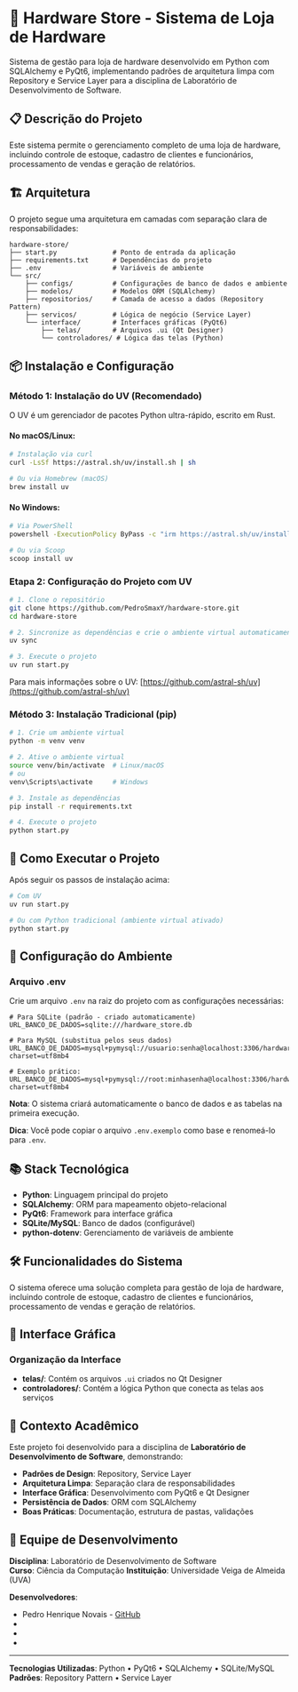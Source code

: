 # 🔧 Hardware Store - Sistema de Loja de Hardware

Sistema de gestão para loja de hardware desenvolvido em Python com SQLAlchemy e PyQt6, implementando padrões de arquitetura limpa com Repository e Service Layer para a disciplina de Laboratório de Desenvolvimento de Software.

## 📋 Descrição do Projeto

Este sistema permite o gerenciamento completo de uma loja de hardware, incluindo controle de estoque, cadastro de clientes e funcionários, processamento de vendas e geração de relatórios.

## 🏗️ Arquitetura

O projeto segue uma arquitetura em camadas com separação clara de responsabilidades:

```
hardware-store/
├── start.py              # Ponto de entrada da aplicação
├── requirements.txt      # Dependências do projeto
├── .env                  # Variáveis de ambiente
└── src/
    ├── configs/          # Configurações de banco de dados e ambiente
    ├── modelos/          # Modelos ORM (SQLAlchemy)
    ├── repositorios/     # Camada de acesso a dados (Repository Pattern)
    ├── servicos/         # Lógica de negócio (Service Layer)
    └── interface/        # Interfaces gráficas (PyQt6)
        ├── telas/        # Arquivos .ui (Qt Designer)
        └── controladores/ # Lógica das telas (Python)
```

## 📦 Instalação e Configuração

### Método 1: Instalação do UV (Recomendado)

O UV é um gerenciador de pacotes Python ultra-rápido, escrito em Rust.

#### No macOS/Linux:

```bash
# Instalação via curl
curl -LsSf https://astral.sh/uv/install.sh | sh

# Ou via Homebrew (macOS)
brew install uv
```

#### No Windows:

```bash
# Via PowerShell
powershell -ExecutionPolicy ByPass -c "irm https://astral.sh/uv/install.ps1 | iex"

# Ou via Scoop
scoop install uv
```

### Etapa 2: Configuração do Projeto com UV

```bash
# 1. Clone o repositório
git clone https://github.com/PedroSmaxY/hardware-store.git
cd hardware-store

# 2. Sincronize as dependências e crie o ambiente virtual automaticamente
uv sync

# 3. Execute o projeto
uv run start.py
```

Para mais informações sobre o UV: [https://github.com/astral-sh/uv](https://github.com/astral-sh/uv)

### Método 3: Instalação Tradicional (pip)

```bash
# 1. Crie um ambiente virtual
python -m venv venv

# 2. Ative o ambiente virtual
source venv/bin/activate  # Linux/macOS
# ou
venv\Scripts\activate     # Windows

# 3. Instale as dependências
pip install -r requirements.txt

# 4. Execute o projeto
python start.py
```
## 🚀 Como Executar o Projeto

Após seguir os passos de instalação acima:

```bash
# Com UV
uv run start.py

# Ou com Python tradicional (ambiente virtual ativado)
python start.py
```

## 🔧 Configuração do Ambiente

### Arquivo .env

Crie um arquivo `.env` na raiz do projeto com as configurações necessárias:

```env
# Para SQLite (padrão - criado automaticamente)
URL_BANCO_DE_DADOS=sqlite:///hardware_store.db

# Para MySQL (substitua pelos seus dados)
URL_BANCO_DE_DADOS=mysql+pymysql://usuario:senha@localhost:3306/hardware_store?charset=utf8mb4

# Exemplo prático:
URL_BANCO_DE_DADOS=mysql+pymysql://root:minhasenha@localhost:3306/hardware_store?charset=utf8mb4
```

**Nota**: O sistema criará automaticamente o banco de dados e as tabelas na primeira execução.

**Dica**: Você pode copiar o arquivo `.env.exemplo` como base e renomeá-lo para `.env`.

## 📚 Stack Tecnológica

- **Python**: Linguagem principal do projeto
- **SQLAlchemy**: ORM para mapeamento objeto-relacional
- **PyQt6**: Framework para interface gráfica
- **SQLite/MySQL**: Banco de dados (configurável)
- **python-dotenv**: Gerenciamento de variáveis de ambiente

## 🛠️ Funcionalidades do Sistema

O sistema oferece uma solução completa para gestão de loja de hardware, incluindo controle de estoque, cadastro de clientes e funcionários, processamento de vendas e geração de relatórios.

## 🎨 Interface Gráfica

### Organização da Interface

- **telas/**: Contém os arquivos `.ui` criados no Qt Designer
- **controladores/**: Contém a lógica Python que conecta as telas aos serviços

## 🏫 Contexto Acadêmico

Este projeto foi desenvolvido para a disciplina de **Laboratório de Desenvolvimento de Software**, demonstrando:

- **Padrões de Design**: Repository, Service Layer
- **Arquitetura Limpa**: Separação clara de responsabilidades
- **Interface Gráfica**: Desenvolvimento com PyQt6 e Qt Designer
- **Persistência de Dados**: ORM com SQLAlchemy
- **Boas Práticas**: Documentação, estrutura de pastas, validações

## 👥 Equipe de Desenvolvimento

**Disciplina**: Laboratório de Desenvolvimento de Software  
**Curso**: Ciência da Computação
**Instituição**: Universidade Veiga de Almeida (UVA)

**Desenvolvedores**:

- Pedro Henrique Novais - [GitHub](https://github.com/PedroSmaxY)
-
-
-

---

**Tecnologias Utilizadas**: Python • PyQt6 • SQLAlchemy • SQLite/MySQL  
**Padrões**: Repository Pattern • Service Layer

